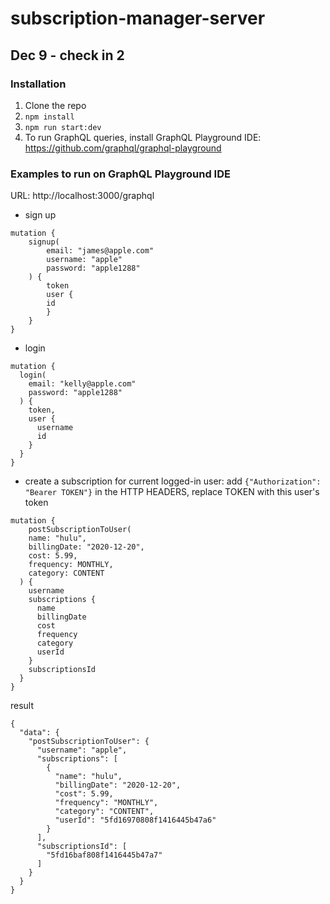 # subscription-manager-server

## Dec 9 - check in 2
### Installation
1. Clone the repo
2. ```npm install```
3. ```npm run start:dev```
4. To run GraphQL queries, install GraphQL Playground IDE: https://github.com/graphql/graphql-playground

### Examples to run on GraphQL Playground IDE
URL: http://localhost:3000/graphql
* sign up
```
mutation {
    signup(
        email: "james@apple.com"
        username: "apple"
        password: "apple1288"
    ) {
        token
        user {
        id
        }
    }
}
```
* login
```
mutation {
  login(
    email: "kelly@apple.com"
    password: "apple1288"
  ) {
    token,
    user {
      username
      id
    }
  }
}
```

* create a subscription for current logged-in user: add `{"Authorization": "Bearer TOKEN"}` in the HTTP HEADERS, replace TOKEN with this user's token
```
mutation {
    postSubscriptionToUser(
    name: "hulu", 
    billingDate: "2020-12-20",
    cost: 5.99,
    frequency: MONTHLY, 
    category: CONTENT
  ) {
    username
    subscriptions {
      name
      billingDate
      cost
      frequency
      category
      userId
    }
    subscriptionsId
  }
}
```
result
```
{
  "data": {
    "postSubscriptionToUser": {
      "username": "apple",
      "subscriptions": [
        {
          "name": "hulu",
          "billingDate": "2020-12-20",
          "cost": 5.99,
          "frequency": "MONTHLY",
          "category": "CONTENT",
          "userId": "5fd16970808f1416445b47a6"
        }
      ],
      "subscriptionsId": [
        "5fd16baf808f1416445b47a7"
      ]
    }
  }
}
```


